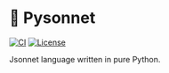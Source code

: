 # 📜 Pysonnet

[![CI](https://github.com/altescy/pysonnet/actions/workflows/ci.yml/badge.svg)](https://github.com/altescy/pysonnet/actions/workflows/ci.yml)
[![License](https://img.shields.io/github/license/altescy/pysonnet)](https://github.com/altescy/pysonnet/blob/main/LICENSE)


Jsonnet language written in pure Python.
